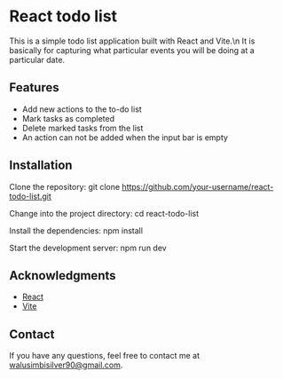 # React todo list

This is a simple todo list application built with React and Vite.\n 
It is basically for capturing what particular events you will be doing at a particular date.

## Features

- Add new actions to the to-do list
- Mark tasks as completed
- Delete marked tasks from the list
- An action can not be added when the input bar is empty

## Installation

Clone the repository:
   git clone https://github.com/your-username/react-todo-list.git
   
Change into the project directory:
   cd react-todo-list

Install the dependencies:
   npm install

Start the development server:
   npm run dev

## Acknowledgments
   * [React](https://reactjs.org)
   * [Vite](https://vitejs.dev)

## Contact
   If you have any questions, feel free to contact me at walusimbisilver90@gmail.com.
